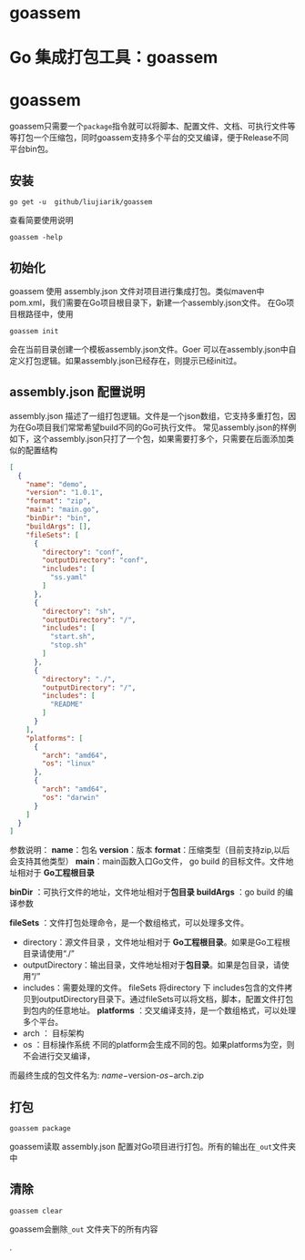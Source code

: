 # goassem
# Go 集成打包工具：goassem
# goassem
goassem只需要一个`package`指令就可以将脚本、配置文件、文档、可执行文件等等打包一个压缩包，同时goassem支持多个平台的交叉编译，便于Release不同平台bin包。

## 安装
```
go get -u  github/liujiarik/goassem
```

 查看简要使用说明
```
goassem -help
```
## 初始化
goassem 使用 assembly.json 文件对项目进行集成打包。类似maven中pom.xml，我们需要在Go项目根目录下，新建一个assembly.json文件。
在Go项目根路径中，使用
```
goassem init
```

会在当前目录创建一个模板assembly.json文件。Goer 可以在assembly.json中自定义打包逻辑。如果assembly.json已经存在，则提示已经init过。

## assembly.json 配置说明

assembly.json 描述了一组打包逻辑。文件是一个json数组，它支持多重打包，因为在Go项目我们常常希望build不同的Go可执行文件。
常见assembly.json的样例如下，这个assembly.json只打了一个包，如果需要打多个，只需要在后面添加类似的配置结构

``` json
[
  {
    "name": "demo",
    "version": "1.0.1",
    "format": "zip",
    "main": "main.go",
    "binDir": "bin",
    "buildArgs": [],
    "fileSets": [
      {
        "directory": "conf",
        "outputDirectory": "conf",
        "includes": [
          "ss.yaml"
        ]
      },
      {
        "directory": "sh",
        "outputDirectory": "/",
        "includes": [
          "start.sh",
          "stop.sh"
        ]
      },
      {
        "directory": "./",
        "outputDirectory": "/",
        "includes": [
          "README"
        ]
      }
    ],
    "platforms": [
      {
        "arch": "amd64",
        "os": "linux"
      },
      {
        "arch": "amd64",
        "os": "darwin"
      }
    ]
  }
]
```


参数说明：
**name**：包名
**version**：版本
**format**：压缩类型（目前支持zip,以后会支持其他类型）
**main**：main函数入口Go文件， go build 的目标文件。文件地址相对于 **Go工程根目录**

 **binDir** ：可执行文件的地址，文件地址相对于**包目录**
**buildArgs** ：go build 的编译参数

**fileSets** ：文件打包处理命令，是一个数组格式，可以处理多文件。
* directory：源文件目录 ，文件地址相对于 **Go工程根目录**。如果是Go工程根目录请使用“./”
* outputDirectory：输出目录，文件地址相对于**包目录**。如果是包目录，请使用“/”
* includes：需要处理的文件。
fileSets 将directory 下 includes包含的文件拷贝到outputDirectory目录下。通过fileSets可以将文档，脚本，配置文件打包到包内的任意地址。
**platforms** ：交叉编译支持，是一个数组格式，可以处理多个平台。
* arch ： 目标架构
* os  ：目标操作系统
不同的platform会生成不同的包。如果platforms为空，则不会进行交叉编译，

而最终生成的包文件名为:
$name-$version-$os-$arch.zip


## 打包
```
goassem package
```

goassem读取 assembly.json 配置对Go项目进行打包。所有的输出在`_out`文件夹中

## 清除
```
goassem clear
```
goassem会删除`_out` 文件夹下的所有内容


.


